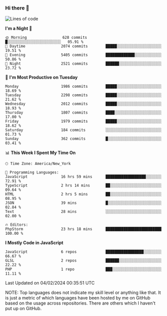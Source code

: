 ### Hi there 👋

<!--
**LynxJinxxy/LynxJinxxy** is a ✨ _special_ ✨ repository because its `README.md` (this file) appears on your GitHub profile.

Here are some ideas to get you started:

- 🔭 I’m currently working on ...
- 🌱 I’m currently learning ...
- 👯 I’m looking to collaborate on ...
- 🤔 I’m looking for help with ...
- 💬 Ask me about ...
- 📫 How to reach me: ...
- 😄 Pronouns: ...
- ⚡ Fun fact: ...
-->

<!--START_SECTION:waka-->
![Lines of code](https://img.shields.io/badge/From%20Hello%20World%20I%27ve%20Written-26.3%20million%20lines%20of%20code-blue)

**I'm a Night 🦉** 

```text
🌞 Morning                628 commits         █░░░░░░░░░░░░░░░░░░░░░░░░   05.91 % 
🌆 Daytime                2074 commits        █████░░░░░░░░░░░░░░░░░░░░   19.51 % 
🌃 Evening                5405 commits        █████████████░░░░░░░░░░░░   50.86 % 
🌙 Night                  2521 commits        ██████░░░░░░░░░░░░░░░░░░░   23.72 % 
```
📅 **I'm Most Productive on Tuesday** 

```text
Monday                   1986 commits        █████░░░░░░░░░░░░░░░░░░░░   18.69 % 
Tuesday                  2298 commits        █████░░░░░░░░░░░░░░░░░░░░   21.62 % 
Wednesday                2012 commits        █████░░░░░░░░░░░░░░░░░░░░   18.93 % 
Thursday                 1807 commits        ████░░░░░░░░░░░░░░░░░░░░░   17.00 % 
Friday                   1979 commits        █████░░░░░░░░░░░░░░░░░░░░   18.62 % 
Saturday                 184 commits         ░░░░░░░░░░░░░░░░░░░░░░░░░   01.73 % 
Sunday                   362 commits         █░░░░░░░░░░░░░░░░░░░░░░░░   03.41 % 
```


📊 **This Week I Spent My Time On** 

```text
🕑︎ Time Zone: America/New_York

💬 Programming Languages: 
JavaScript               16 hrs 59 mins      ██████████████████░░░░░░░   72.91 % 
TypeScript               2 hrs 14 mins       ██░░░░░░░░░░░░░░░░░░░░░░░   09.64 % 
HTML                     2 hrs 5 mins        ██░░░░░░░░░░░░░░░░░░░░░░░   08.95 % 
JSON                     39 mins             █░░░░░░░░░░░░░░░░░░░░░░░░   02.84 % 
Text                     28 mins             ░░░░░░░░░░░░░░░░░░░░░░░░░   02.00 % 

🔥 Editors: 
PhpStorm                 23 hrs 18 mins      █████████████████████████   100.00 % 
```

**I Mostly Code in JavaScript** 

```text
JavaScript               6 repos             █████████████████░░░░░░░░   66.67 % 
GLSL                     2 repos             ██████░░░░░░░░░░░░░░░░░░░   22.22 % 
PHP                      1 repo              ███░░░░░░░░░░░░░░░░░░░░░░   11.11 % 
```




 Last Updated on 04/02/2024 00:35:51 UTC
<!--END_SECTION:waka-->
NOTE: Top languages does not indicate my skill level or anything like that. It is just a metric of which languages have been hosted by me on GitHub based on the usage across repositories. There are others which I haven't put up on GitHub.
